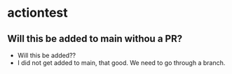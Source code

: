 # actiontest

## Will this be added to main withou a PR?

- Will this be added??
- I did not get added to main, that good. We need to go through a branch.
